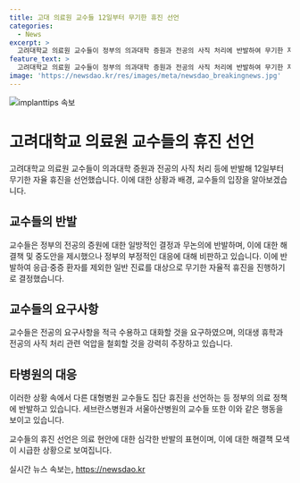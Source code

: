 ```yaml
---
title: 고대 의료원 교수들 12일부터 무기한 휴진 선언
categories:
  - News
excerpt: >
  고려대학교 의료원 교수들이 정부의 의과대학 증원과 전공의 사직 처리에 반발하여 무기한 자율 휴진을 선언했다. 교수들은 정부의 일방적인 결정과 협상 부조에 대한 불만을 피력하며, 응급·중증 환자 진료는 이어간다고 강조했다. 또한, 정부에 대한 요구안을 제시하고 대화를 요구했다. 이에 대한 반발로 세브란스병원과 서울아산병원 교수들도 집단 휴진을 선언했다.
feature_text: >
  고려대학교 의료원 교수들이 정부의 의과대학 증원과 전공의 사직 처리에 반발하여 무기한 자율 휴진을 선언했다. 교수들은 정부의 일방적인 결정과 협상 부조에 대한 불만을 피력하며, 응급·중증 환자 진료는 이어간다고 강조했다. 또한, 정부에 대한 요구안을 제시하고 대화를 요구했다. 이에 대한 반발로 세브란스병원과 서울아산병원 교수들도 집단 휴진을 선언했다.
image: 'https://newsdao.kr/res/images/meta/newsdao_breakingnews.jpg'
---
```


<p><img src="https://newsdao.kr/res/images/meta/newsdao_breakingnews.jpg" alt="implanttips 속보" /></p>

<h1>고려대학교 의료원 교수들의 휴진 선언</h1>

<p>고려대학교 의료원 교수들이 의과대학 증원과 전공의 사직 처리 등에 반발해 12일부터 무기한 자율 휴진을 선언했습니다. 이에 대한 상황과 배경, 교수들의 입장을 알아보겠습니다.</p>

<h2>교수들의 반발</h2>

<p>교수들은 정부의 전공의 증원에 대한 일방적인 결정과 무논의에 반발하며, 이에 대한 해결책 및 중도안을 제시했으나 정부의 부정적인 대응에 대해 비판하고 있습니다. 이에 반발하여 응급·중증 환자를 제외한 일반 진료를 대상으로 무기한 자율적 휴진을 진행하기로 결정했습니다.</p>

<h2>교수들의 요구사항</h2>

<p>교수들은 전공의 요구사항을 적극 수용하고 대화할 것을 요구하였으며, 의대생 휴학과 전공의 사직 처리 관련 억압을 철회할 것을 강력히 주장하고 있습니다.</p>

<h2>타병원의 대응</h2>

<p>이러한 상황 속에서 다른 대형병원 교수들도 집단 휴진을 선언하는 등 정부의 의료 정책에 반발하고 있습니다. 세브란스병원과 서울아산병원의 교수들 또한 이와 같은 행동을 보이고 있습니다.</p>

<p>교수들의 휴진 선언은 의료 현안에 대한 심각한 반발의 표현이며, 이에 대한 해결책 모색이 시급한 상황으로 보여집니다.</p>
실시간 뉴스 속보는, <a href="https://newsdao.kr" rel="dofollow">https://newsdao.kr</a>


